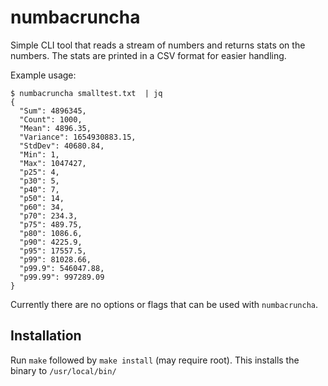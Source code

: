 # numbacruncha

Simple CLI tool that reads a stream of numbers and returns stats on the numbers. The stats are printed in a CSV format for easier handling.

Example usage:

```shell
$ numbacruncha smalltest.txt  | jq
{
  "Sum": 4896345,
  "Count": 1000,
  "Mean": 4896.35,
  "Variance": 1654930883.15,
  "StdDev": 40680.84,
  "Min": 1,
  "Max": 1047427,
  "p25": 4,
  "p30": 5,
  "p40": 7,
  "p50": 14,
  "p60": 34,
  "p70": 234.3,
  "p75": 489.75,
  "p80": 1086.6,
  "p90": 4225.9,
  "p95": 17557.5,
  "p99": 81028.66,
  "p99.9": 546047.88,
  "p99.99": 997289.09
}
```

Currently there are no options or flags that can be used with `numbacruncha`.

## Installation

Run `make` followed by `make install` (may require root). This installs the binary to `/usr/local/bin/`

